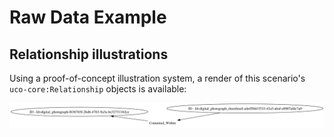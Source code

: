 # Raw Data Example


## Relationship illustrations

Using a proof-of-concept illustration system, a render of this scenario's `uco-core:Relationship` objects is available:

![figures/raw_data-relationships.svg](figures/raw_data-relationships.svg)
